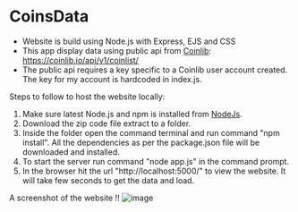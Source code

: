 # CoinsData

- Website is build using Node.js with Express, EJS and CSS
- This app display data using public api from [Coinlib](https://coinlib.io/apidocs): https://coinlib.io/api/v1/coinlist/
- The public api requires a key specific to a Coinlib user account created. The key for my account is hardcoded in index.js. 


Steps to follow to host the website locally: 

1. Make sure latest Node.js and npm is installed from [NodeJs](https://nodejs.org/en/download/).
2. Download the zip code file extract to a folder.
3. Inside the folder open the command terminal and run command "npm install". All the dependencies as per the package.json file will be downloaded and installed.
4. To start the server run command "node app.js" in the command prompt.
5. In the browser hit the url "http://localhost:5000/" to view the website. It will take few seconds to get the data and load.


A screenshot of the website !!
![image](https://user-images.githubusercontent.com/49072103/156871346-d8ee09a6-ee85-49e9-ab55-fb80d4c9c768.png)
